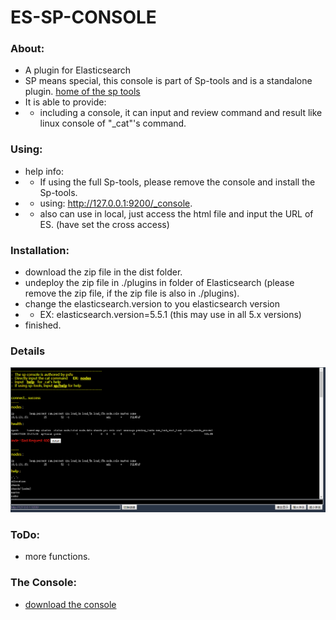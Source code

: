 # ES-SP-CONSOLE

### About:
* A plugin for Elasticsearch
* SP means special, this console is part of Sp-tools and is a standalone plugin. 
[ home of the sp tools ](https://github.com/psfu/es-sp-console "in developing")
* It is able to provide:
* * including a console, it can input and review command and result like linux console of "_cat"'s command.



### Using:
* help info: 
* * If using the full Sp-tools, please remove the console and install the Sp-tools.
* * using: http://127.0.0.1:9200/_console.
* * also can use in local, just access the html file and input the URL of ES. (have set the cross access)  


### Installation:
* download the zip file in the dist folder.
* undeploy the zip file in ./plugins in folder of Elasticsearch (please remove the zip file, if the zip file is also in ./plugins).
* change the elasticsearch.version to you elasticsearch version 
* * EX: elasticsearch.version=5.5.1 (this may use in all 5.x versions)
* finished.



### Details
![00-console.png](https://raw.githubusercontent.com/psfu/es-sp-console/master/info/00-console.png)

### ToDo:
* more functions.

### The Console:
* [download the console](https://raw.githubusercontent.com/psfu/es-sp-console/master/dist/0.1.1.alpha/sp-tools.zip)









 

